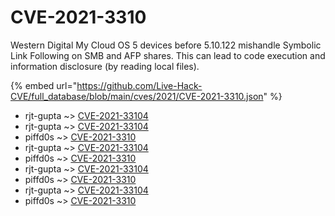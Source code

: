 # CVE-2021-3310

Western Digital My Cloud OS 5 devices before 5.10.122 mishandle Symbolic Link Following on SMB and AFP shares. This can lead to code execution and information disclosure (by reading local files).

{% embed url="https://github.com/Live-Hack-CVE/full_database/blob/main/cves/2021/CVE-2021-3310.json" %}


* rjt-gupta ~> [CVE-2021-33104](https://www.alice-snow.ru/2021/database/cve-2021-3310/cve-2021-33104-rjt-gupta)
* rjt-gupta ~> [CVE-2021-33104](https://www.alice-snow.ru/2021/database/cve-2021-3310/cve-2021-33104-rjt-gupta)
* piffd0s ~> [CVE-2021-3310](https://www.alice-snow.ru/2021/database/cve-2021-3310/cve-2021-3310-piffd0s)
* rjt-gupta ~> [CVE-2021-33104](https://www.alice-snow.ru/2021/database/cve-2021-3310/cve-2021-33104-rjt-gupta)
* piffd0s ~> [CVE-2021-3310](https://www.alice-snow.ru/2021/database/cve-2021-3310/cve-2021-3310-piffd0s)
* rjt-gupta ~> [CVE-2021-33104](https://www.alice-snow.ru/2021/database/cve-2021-3310/cve-2021-33104-rjt-gupta)
* piffd0s ~> [CVE-2021-3310](https://www.alice-snow.ru/2021/database/cve-2021-3310/cve-2021-3310-piffd0s)
* rjt-gupta ~> [CVE-2021-33104](https://www.alice-snow.ru/2021/database/cve-2021-3310/cve-2021-33104-rjt-gupta)
* piffd0s ~> [CVE-2021-3310](https://www.alice-snow.ru/2021/database/cve-2021-3310/cve-2021-3310-piffd0s)